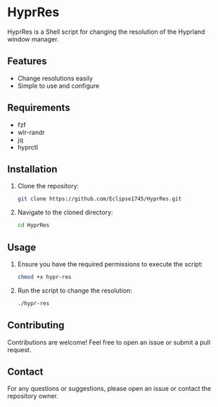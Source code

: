 # HyprRes

HyprRes is a Shell script for changing the resolution of the Hyprland window manager.

## Features

- Change resolutions easily
- Simple to use and configure

## Requirements

- fzf
- wlr-randr
- jq
- hyprctl

## Installation

1. Clone the repository:
    ```sh
    git clone https://github.com/Eclipse1745/HyprRes.git
    ```

2. Navigate to the cloned directory:
    ```sh
    cd HyprRes
    ```

## Usage

1. Ensure you have the required permissions to execute the script:
    ```sh
    chmod +x hypr-res
    ```

2. Run the script to change the resolution:
    ```sh
    ./hypr-res
    ```

   

## Contributing

Contributions are welcome! Feel free to open an issue or submit a pull request.

## Contact

For any questions or suggestions, please open an issue or contact the repository owner.
